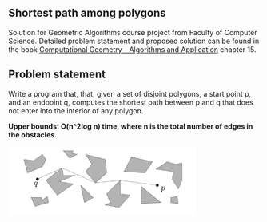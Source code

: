 ## Shortest path among polygons
Solution for Geometric Algorithms course project from Faculty of Computer Science. Detailed problem statement and proposed solution can be found in the book [Computational Geometry - Algorithms and Application](https://people.inf.elte.hu/fekete/algoritmusok_msc/terinfo_geom/konyvek/Computational%20Geometry%20-%20Algorithms%20and%20Applications,%203rd%20Ed.pdf) chapter 15.
## Problem statement
Write a program that, that, given a set of disjoint polygons, a start point p, and an endpoint q, computes the shortest path between p and q  that does not enter into the interior of any polygon. 

**Upper bounds: O(n^2log n) time, where n is the total number of edges in the obstacles.**


![statement](images/statement.png)
